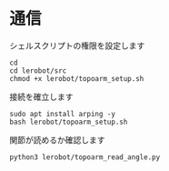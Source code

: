 # 通信

シェルスクリプトの権限を設定します

```
cd
cd lerobot/src
chmod +x lerobot/topoarm_setup.sh
```

接続を確立します

```
sudo apt install arping -y
bash lerobot/topoarm_setup.sh
```

関節が読めるか確認します

```
python3 lerobot/topoarm_read_angle.py
```